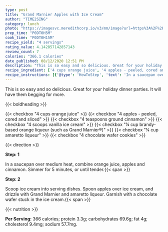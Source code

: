 ```yaml
---
type: post
title: "Grand Marnier Apples with Ice Cream"
author: "TIME2SING"
category: lunch
photo: "https://imagesvc.meredithcorp.io/v3/mm/image?url=https%3A%2F%2Fimages.media-allrecipes.com%2Fuserphotos%2F2742834.jpg"
prep_time: "P0DT0H5M"
cook_time: "P0DT0H15M"
recipe_yield: "4 servings"
rating_value: 4.142857142857143
review_count: 7
calories: "366.1 calories"
date_published: 08/12/2020 12:51 PM
description: "This is so easy and so delicious. Great for your holiday dinner parties. It will have them begging for more."
recipe_ingredient: ['4 cups orange juice', '4 apples - peeled, cored and sliced', '4 teaspoons ground cinnamon', '4 scoops vanilla ice cream', '¼ cup brandy-based orange liqueur (such as Grand Marnier®)', '¼ cup amaretto liqueur', '4 chocolate wafer cookies']
recipe_instructions: [{'@type': 'HowToStep', 'text': 'In a saucepan over medium heat, combine orange juice, apples and cinnamon. Simmer for 5 minutes, or until tender.\n'}, {'@type': 'HowToStep', 'text': 'Scoop ice cream into serving dishes. Spoon apples over ice cream, and drizzle with Grand Marnier and amaretto liqueur. Garnish with a chocolate wafer stuck in the ice cream.\n'}]
---
```


This is so easy and so delicious. Great for your holiday dinner parties. It will have them begging for more. 

{{< boldheading >}}

{{< checkbox "4 cups orange juice" >}}
{{< checkbox "4  apples - peeled, cored and sliced" >}}
{{< checkbox "4 teaspoons ground cinnamon" >}}
{{< checkbox "4 scoops vanilla ice cream" >}}
{{< checkbox "¼ cup brandy-based orange liqueur (such as Grand Marnier®)" >}}
{{< checkbox "¼ cup amaretto liqueur" >}}
{{< checkbox "4  chocolate wafer cookies" >}}


{{< direction >}}

**Step: 1**

In a saucepan over medium heat, combine orange juice, apples and cinnamon. Simmer for 5 minutes, or until tender.{{< span >}}

**Step: 2**

Scoop ice cream into serving dishes. Spoon apples over ice cream, and drizzle with Grand Marnier and amaretto liqueur. Garnish with a chocolate wafer stuck in the ice cream.{{< span >}}

{{< nutrition >}}

**Per Serving:** 366 calories; protein 3.3g; carbohydrates 69.6g; fat 4g; cholesterol 9.4mg; sodium 57.7mg.